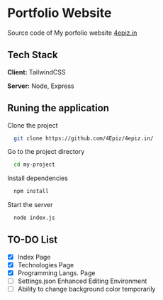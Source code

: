 # Portfolio Website

Source code of My porfolio website [4epiz.in](https://4epiz.in/)

## Tech Stack

**Client:** TailwindCSS

**Server:** Node, Express



## Runing the application

Clone the project

```bash
  git clone https://github.com/4Epiz/4epiz.in/
```

Go to the project directory

```bash
  cd my-project
```

Install dependencies

```bash
  npm install
```

Start the server

```bash
  node index.js
```

## TO-DO List

 - [x] Index Page
 - [x] Technologies Page
 - [x] Programming Langs. Page
 - [ ] Settings.json Enhanced Editing Environment
 - [ ] Ability to change background color temporarily
